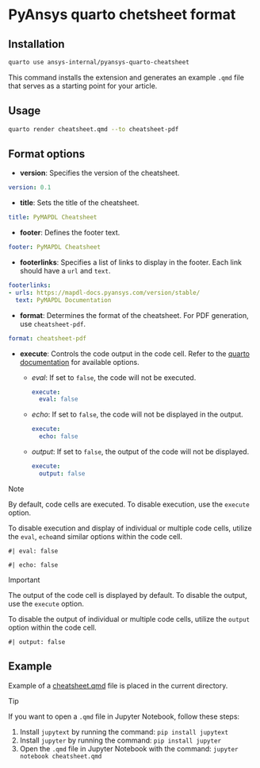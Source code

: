 # PyAnsys quarto chetsheet format


## Installation

```bash
quarto use ansys-internal/pyansys-quarto-cheatsheet
```
This command installs the extension and generates an example `.qmd` file that
serves as a starting point for your article.

## Usage

```bash
quarto render cheatsheet.qmd --to cheatsheet-pdf
```
## Format options

- **version**: Specifies the version of the cheatsheet.
```yaml
version: 0.1
```
- **title**: Sets the title of the cheatsheet.
```yaml
title: PyMAPDL Cheatsheet
```
- **footer**: Defines the footer text.
```yaml
footer: PyMAPDL Cheatsheet
```
- **footerlinks**:  Specifies a list of links to display in the footer.
Each link should have a ``url`` and ``text``.
```yaml
footerlinks:
- urls: https://mapdl-docs.pyansys.com/version/stable/
  text: PyMAPDL Documentation
```
- **format**: Determines the format of the cheatsheet. For PDF generation, use  `cheatsheet-pdf`.
```yaml
format: cheatsheet-pdf
```
- **execute**: Controls the code output in the code cell. Refer to the
[quarto documentation](https://quarto.org/docs/reference/cells/cells-knitr.html#code-output)
for available options.

  - *eval*: If set to `false`, the code will not be executed.
    ```yaml
    execute:
      eval: false
    ```
  - *echo*: If set to `false`, the code will not be displayed in the output.
    ```yaml
    execute:
      echo: false
    ```
  - *output*: If set to `false`, the output of the code will not be displayed.
    ```yaml
    execute:
      output: false
    ```

> [!NOTE]
> By default, code cells are executed. To disable execution, use the `execute` option.
>
> To disable execution and display of individual or multiple code cells,
> utilize the `eval`, `echo`and similar options within the code cell.
>  ```
> #| eval: false
>
> #| echo: false
>  ```

> [!IMPORTANT]
> The output of the code cell is displayed by default. To disable the output, use the `execute` option.
>
> To disable the output of individual or multiple code cells, 
> utilize the `output` option within the code cell.
>  ```
> #| output: false
>  ```


## Example

Example of a [cheatsheet.qmd](cheatsheet.qmd) file is placed in the current directory.

> [!TIP]
> If you want to open a `.qmd` file in Jupyter Notebook, follow these steps:
> 1. Install `jupytext` by running the command: `pip install jupytext`
> 2. Install `jupyter` by running the command: `pip install jupyter`
> 3. Open the `.qmd` file in Jupyter Notebook with the command: `jupyter notebook cheatsheet.qmd`

